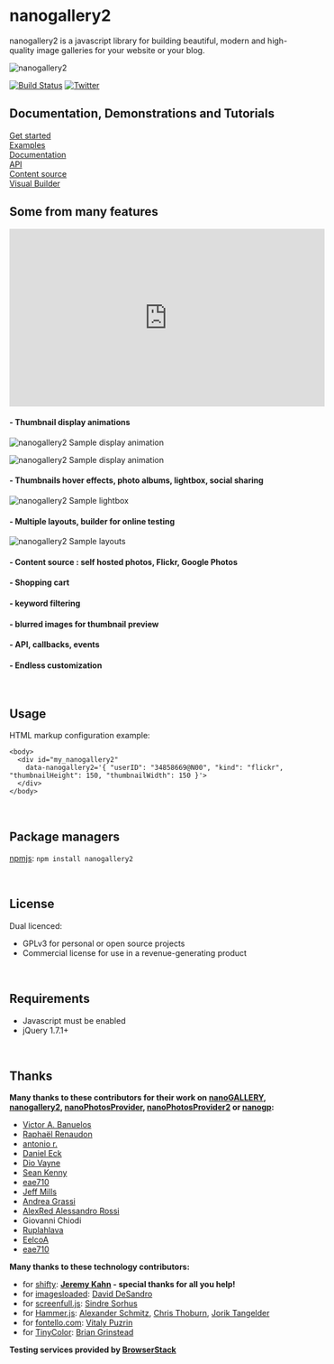 
# nanogallery2  
  
  
nanogallery2 is a javascript library for building beautiful, modern and high-quality image galleries for your website or your blog.
   
   
<img src="http://nanogallery2.nanostudio.org/img/nanogallery2si.png" alt="nanogallery2"/>  
  
  
  
[![Build Status](https://travis-ci.org/nanostudio-org/nanogallery2.svg?branch=dev-gh-pages)](https://travis-ci.org/nanostudio-org/nanogallery2)
[![Twitter](https://img.shields.io/twitter/url/https/github.com/nanostudio-org/nanogallery2.svg?style=social)](https://twitter.com/intent/tweet?text=Wow:&url=%5Bobject%20Object%5D)
  
## Documentation, Demonstrations and Tutorials
[Get started](http://nanogallery2.nanostudio.org/quickstart.html)   
[Examples](http://nanogallery2.nanostudio.org/demonstration.html)   
[Documentation](http://nanogallery2.nanostudio.org/documentation.html)   
[API](http://nanogallery2.nanostudio.org/api.html)   
[Content source](http://nanogallery2.nanostudio.org/datasource.html)   
[Visual Builder](http://nanogallery2.nanostudio.org/builder.html)   

## Some from many features

<iframe width="560" height="315" src="https://www.youtube.com/embed/Ir098VWCv8Q?rel=0" frameborder="0" allowfullscreen></iframe>

#### - Thumbnail display animations
![nanogallery2 Sample display animation](https://github.com/nanostudio-org/nanogallery2/raw/gh-pages/videos/ngy2_display1.gif "Sample display animation")

![nanogallery2 Sample display animation](https://github.com/nanostudio-org/nanogallery2/raw/gh-pages/videos/ngy2_scroll1.gif "Sample display animation")

#### - Thumbnails hover effects, photo albums, lightbox, social sharing
![nanogallery2 Sample lightbox](https://github.com/nanostudio-org/nanogallery2/raw/gh-pages/videos/ngy2_lightbox1.gif "Sample lightbox")

#### - Multiple layouts, builder for online testing
![nanogallery2 Sample layouts](https://github.com/nanostudio-org/nanogallery2/raw/gh-pages/videos/ngy2_layouts_builder.gif "Sample layouts")

#### - Content source : self hosted photos, Flickr, Google Photos

#### - Shopping cart

#### - keyword filtering

#### - blurred images for thumbnail preview 

#### - API, callbacks, events

#### - Endless customization

<br />
  
## Usage

HTML markup configuration example:
```
<body>
  <div id="my_nanogallery2" 
    data-nanogallery2='{ "userID": "34858669@N00", "kind": "flickr", "thumbnailHeight": 150, "thumbnailWidth": 150 }'>
  </div>
</body>
```

<br />

## Package managers

[npmjs](https://www.npmjs.com/package/nanogallery2): `npm install nanogallery2`

<br />

## License
Dual licenced:
- GPLv3 for personal or open source projects
- Commercial license for use in a revenue-generating product

<br />

## Requirements
* Javascript must be enabled
* jQuery 1.7.1+
  
<br />

## Thanks
**Many thanks to these contributors for their work on [nanoGALLERY](http://nanogallery.brisbois.fr/), [nanogallery2](https://nanogallery2.nanostudio.org/), [nanoPhotosProvider](https://github.com/Kris-B/nanoPhotosProvider), [nanoPhotosProvider2](https://github.com/nanostudio-org/nano_photos_provider2) or [nanogp](https://github.com/nanostudio-org/nanogp):**
- [Victor A. Banuelos](https://github.com/vbanuelos)
- [Raphaël Renaudon](https://github.com/sevarg)
- [antonio r.](https://github.com/grief-of-these-days)
- [Daniel Eck](https://github.com/Ecksters)
- [Dio Vayne](https://github.com/DioVayne)
- [Sean Kenny](https://github.com/seankenny)
- [eae710](https://github.com/eae710)
- [Jeff Mills](https://github.com/jefftmills)
- [Andrea Grassi](https://github.com/andrea-sdl)
- [AlexRed Alessandro Rossi](https://github.com/AlexRed)
- Giovanni Chiodi
- [Ruplahlava](https://github.com/Ruplahlava)
- [EelcoA](https://github.com/EelcoA)
- [eae710](https://github.com/eae710)
  
**Many thanks to these technology contributors:** 
- for [shifty](https://github.com/jeremyckahn/shifty):
**[Jeremy Kahn](https://github.com/jeremyckahn) - special thanks for all you help!**
- for [imagesloaded](https://github.com/desandro/imagesloaded): 
[David DeSandro](https://github.com/desandro)
- for [screenfull.js](https://github.com/sindresorhus/screenfull.js):
[Sindre Sorhus](https://github.com/sindresorhus)
- for [Hammer.js](http://hammerjs.github.io/):
[Alexander Schmitz](https://github.com/arschmitz),
[Chris Thoburn](https://github.com/runspired),
[Jorik Tangelder](https://github.com/jtangelder)
- for [fontello.com](http://fontello.com):
[Vitaly Puzrin](https://github.com/puzrin)
- for [TinyColor](https://github.com/bgrins/TinyColor):
[Brian Grinstead](https://github.com/bgrins)
  
**Testing services provided by [BrowserStack](https://www.browserstack.com/)**   
